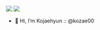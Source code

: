 <a href="https://mail.google.com/" target="_blank"><img src="https://img.shields.io/badge/rhwogus777@gmail.com-EA4335?style=flat-square&logo=gmail&logoColor=white"/></a>
<a href="https://www.instagram.com/_kozae/" target="_blank"><img src="https://img.shields.io/badge/@_kozae-E4405F?style=flat-square&logo=instagram&logoColor=white"/></a>
- 👋 Hi, I’m Kojaehyun :: @kozae00
